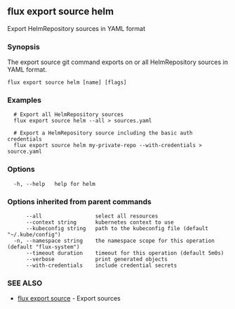 ## flux export source helm

Export HelmRepository sources in YAML format

### Synopsis

The export source git command exports on or all HelmRepository sources in YAML format.

```
flux export source helm [name] [flags]
```

### Examples

```
  # Export all HelmRepository sources
  flux export source helm --all > sources.yaml

  # Export a HelmRepository source including the basic auth credentials
  flux export source helm my-private-repo --with-credentials > source.yaml

```

### Options

```
  -h, --help   help for helm
```

### Options inherited from parent commands

```
      --all                 select all resources
      --context string      kubernetes context to use
      --kubeconfig string   path to the kubeconfig file (default "~/.kube/config")
  -n, --namespace string    the namespace scope for this operation (default "flux-system")
      --timeout duration    timeout for this operation (default 5m0s)
      --verbose             print generated objects
      --with-credentials    include credential secrets
```

### SEE ALSO

* [flux export source](flux_export_source.md)	 - Export sources

